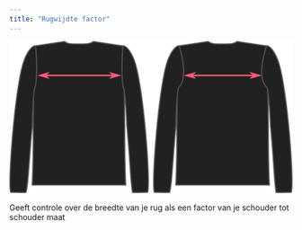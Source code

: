 ```yaml
---
title: "Rugwijdte factor"
---
```


![De optie voor de rug over Brian](./acrossbackfactor.svg)

Geeft controle over de breedte van je rug als een factor van je schouder tot schouder maat




